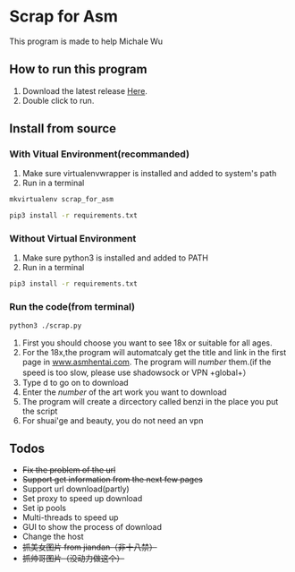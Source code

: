 # Scrap for Asm
This program is made to help Michale Wu

## How to run this program
1. Download the latest release [Here](https://github.com/kismet-cruz/scrap_for_asm/releases).
2. Double click to run.

## Install from source

### With Vitual Environment(recommanded)

1. Make sure virtualenvwrapper is installed and added to system's path
2. Run in a terminal

```bash
mkvirtualenv scrap_for_asm

pip3 install -r requirements.txt
```

### Without Virtual Environment
1. Make sure python3 is installed and added to PATH
2. Run in a terminal

```bash
pip3 install -r requirements.txt
```

### Run the code(from terminal)

```bash
python3 ./scrap.py
```

1. First you should choose you want to see 18x or suitable for all ages.
2. For the 18x,the program will automatcaly get the title and link in the first page in www.asmhentai.com. The program will *number* them.(if the speed is too slow, please use shadowsock or VPN +global+）
2. Type d to go on to download
3. Enter the *number* of the art work you want to download
4. The program will create a dircectory called benzi in the place you put the script
5. For shuai'ge and beauty, you do not need an vpn

## Todos
* ~~Fix the problem of the url~~ 
* ~~Support get information from the next few pages~~
* Support url download(partly)
* Set proxy to speed up download
* Set ip pools
* Multi-threads to speed up
* GUI to show the process of download
* Change the host
* ~~抓美女图片 from jiandan（非十八禁）~~
* ~~抓帅哥图片（没动力做这个）~~
